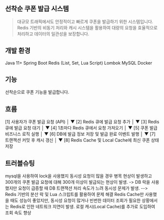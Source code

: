 ## 선착순 쿠폰 발급 시스템

> 대규모 트래픽에서도 안정적이고 빠르게 쿠폰을 발급하기 위한 시스템입니다.  
> Redis 기반의 비동기 처리와 캐시 시스템을 활용하여 대량의 요청을 효율적으로 처리하고 데이터의 일관성을 보장합니다.

## 개발 환경
Java 11+
Spring Boot
Redis (List, Set, Lua Script)
Lombok
MySQL
Docker

## 기능
선착순으로 쿠폰 기능을 발급합니다.

## 흐름
[1] 사용자가 쿠폰 발급 요청 (API)
      │
      ▼
[2] Redis 큐에 발급 요청 추가
      │
      ▼
[3] Redis 큐에 발급 요청 대기
      │
      ▼
[4] 1초마다 Redis 큐에서 요청 가져오기
      │
      ▼
[5] 쿠폰 발급 비즈니스 로직 실행
      │
      ▼
[6] DB에 발급 정보 저장 및 발급 완료 이벤트 발행
      │
      ▼
[7] 트랜잭션 커밋 후 캐시 갱신
      │
      ▼
[8] Redis Cache 및 Local Cache에 최신 쿠폰 상태 저장

## 트러블슈팅
mysql을 사용하여 lock을 사용했지 동시성 요청이 많을 경우 병목 현상이 발생하고 300개의 쿠폰 발급 요청에 대해 300개 이상이 발급되는 현상이 발생.
 -> DB 락을 사용했지만 요청이 급증할 때 DB 트랜잭션 처리 속도가 느려 동시성 문제가 발생.
   --> Redis 기반의 분산 락 및 Lua 스크립트를 활용하여 문제 해결
   Redis Cache만 사용했을 때도 성능이 좋았지만, 동시성 요청이 많거나 빈번한 데이터 조회가 필요한 상황에서는 Redis로 인한 네트워크 지연이 발생.
   로컬 캐시(Local Cache)를 추가로 도입하여 조회 속도 향상

